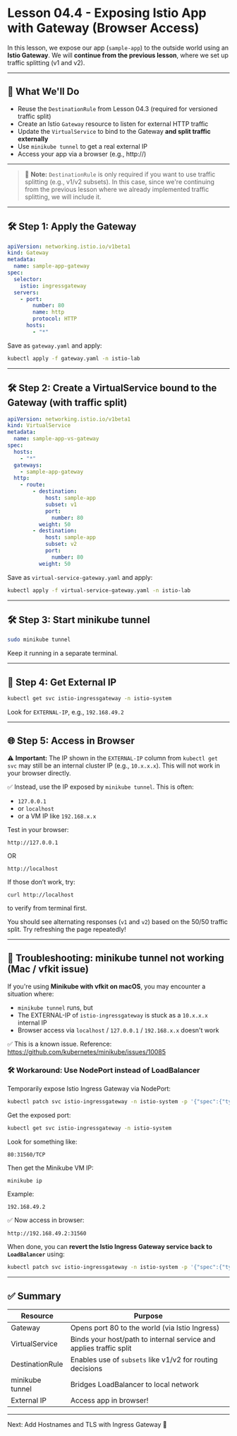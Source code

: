 # Lesson 04.4 - Exposing Istio App with Gateway (Browser Access)

In this lesson, we expose our app (`sample-app`) to the outside world using an **Istio Gateway**.
We will **continue from the previous lesson**, where we set up traffic splitting (v1 and v2).

---

## 📘 What We'll Do
- Reuse the `DestinationRule` from Lesson 04.3 (required for versioned traffic split)
- Create an Istio `Gateway` resource to listen for external HTTP traffic
- Update the `VirtualService` to bind to the Gateway **and split traffic externally**
- Use `minikube tunnel` to get a real external IP
- Access your app via a browser (e.g., http://<external-ip>)

---

> 🧠 **Note:** `DestinationRule` is only required if you want to use traffic splitting (e.g., v1/v2 subsets).
> In this case, since we're continuing from the previous lesson where we already implemented traffic splitting, we will include it.

---

## 🛠️ Step 1: Apply the Gateway

```yaml
apiVersion: networking.istio.io/v1beta1
kind: Gateway
metadata:
  name: sample-app-gateway
spec:
  selector:
    istio: ingressgateway
  servers:
    - port:
        number: 80
        name: http
        protocol: HTTP
      hosts:
        - "*"
```

Save as `gateway.yaml` and apply:

```bash
kubectl apply -f gateway.yaml -n istio-lab
```

---

## 🛠️ Step 2: Create a VirtualService bound to the Gateway (with traffic split)

```yaml
apiVersion: networking.istio.io/v1beta1
kind: VirtualService
metadata:
  name: sample-app-vs-gateway
spec:
  hosts:
    - "*"
  gateways:
    - sample-app-gateway
  http:
    - route:
        - destination:
            host: sample-app
            subset: v1
            port:
              number: 80
          weight: 50
        - destination:
            host: sample-app
            subset: v2
            port:
              number: 80
          weight: 50
```

Save as `virtual-service-gateway.yaml` and apply:

```bash
kubectl apply -f virtual-service-gateway.yaml -n istio-lab
```

---

## 🛠️ Step 3: Start minikube tunnel

```bash
sudo minikube tunnel
```

Keep it running in a separate terminal.

---

## 🧪 Step 4: Get External IP

```bash
kubectl get svc istio-ingressgateway -n istio-system
```

Look for `EXTERNAL-IP`, e.g., `192.168.49.2`

---

## 🌐 Step 5: Access in Browser

⚠️ **Important:** The IP shown in the `EXTERNAL-IP` column from `kubectl get svc` may still be an internal cluster IP (e.g., `10.x.x.x`).
This will not work in your browser directly.

✅ Instead, use the IP exposed by `minikube tunnel`. This is often:
- `127.0.0.1`
- or `localhost`
- or a VM IP like `192.168.x.x`

Test in your browser:
```
http://127.0.0.1
```
OR
```
http://localhost
```
If those don’t work, try:
```
curl http://localhost
```
to verify from terminal first.

You should see alternating responses (`v1` and `v2`) based on the 50/50 traffic split.
Try refreshing the page repeatedly!

---

## 🧯 Troubleshooting: minikube tunnel not working (Mac / vfkit issue)

If you're using **Minikube with vfkit on macOS**, you may encounter a situation where:
- `minikube tunnel` runs, but
- The EXTERNAL-IP of `istio-ingressgateway` is stuck as a `10.x.x.x` internal IP
- Browser access via `localhost` / `127.0.0.1` / `192.168.x.x` doesn't work

✅ This is a known issue. Reference:
https://github.com/kubernetes/minikube/issues/10085

### 🛠️ Workaround: Use NodePort instead of LoadBalancer

Temporarily expose Istio Ingress Gateway via NodePort:

```bash
kubectl patch svc istio-ingressgateway -n istio-system -p '{"spec":{"type":"NodePort"}}'
```

Get the exposed port:

```bash
kubectl get svc istio-ingressgateway -n istio-system
```
Look for something like:
```
80:31560/TCP
```

Then get the Minikube VM IP:

```bash
minikube ip
```

Example:
```
192.168.49.2
```

✅ Now access in browser:
```
http://192.168.49.2:31560
```

When done, you can **revert the Istio Ingress Gateway service back to `LoadBalancer`** using:

```bash
kubectl patch svc istio-ingressgateway -n istio-system -p '{"spec":{"type":"LoadBalancer"}}'
```

---

## ✅ Summary

| Resource | Purpose |
|--|--|
| Gateway | Opens port 80 to the world (via Istio Ingress) |
| VirtualService | Binds your host/path to internal service and applies traffic split |
| DestinationRule | Enables use of `subsets` like v1/v2 for routing decisions |
| minikube tunnel | Bridges LoadBalancer to local network |
| External IP | Access app in browser! |

---

Next: Add Hostnames and TLS with Ingress Gateway 🚀
